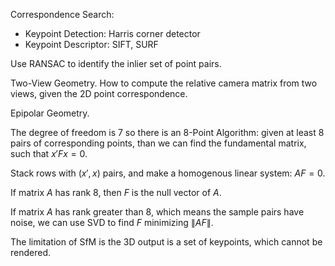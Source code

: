 Correspondence Search:

- Keypoint Detection: Harris corner detector
- Keypoint Descriptor: SIFT, SURF



Use RANSAC to identify the inlier set of point pairs.



Two-View Geometry. How to compute the relative camera matrix from two views, given the 2D point correspondence.

Epipolar Geometry.

The degree of freedom is 7 so there is an 8-Point Algorithm: given at least 8 pairs of corresponding points, than we can find the fundamental matrix, such that $x'Fx=0$.

Stack rows with $(x',x)$ pairs, and make a homogenous linear system: $AF=0$.

If matrix $A$ has rank 8, then $F$ is the null vector of $A$.

If matrix $A$ has rank greater than 8, which means the sample pairs have noise, we can use SVD to find $F$ minimizing $\|AF\|$.



The limitation of SfM is the 3D output is a set of keypoints, which cannot be rendered.

